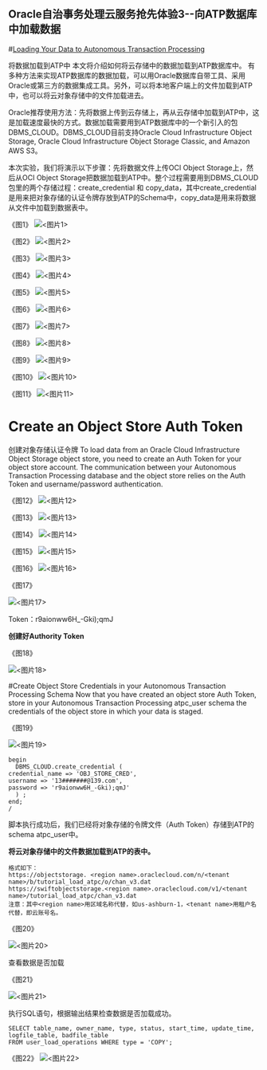 ## Oracle自治事务处理云服务抢先体验3--向ATP数据库中加载数据


#[Loading Your Data to Autonomous Transaction Processing](http://www.oracle.com/webfolder/technetwork/tutorials/obe/cloud/atp/OBE_Loading%20Your%20Data%20Into%20Autonomous%20Transaction%20Processing/loading_your_data_Into_autonomous_transaction_processing.html)  

将数据加载到ATP中
本文将介绍如何将云存储中的数据加载到ATP数据库中。
有多种方法来实现ATP数据库的数据加载，可以用Oracle数据库自带工具、采用Oracle或第三方的数据集成工具。另外，可以将本地客户端上的文件加载到ATP中，也可以将云对象存储中的文件加载进去。

Oracle推荐使用方法：先将数据上传到云存储上，再从云存储中加载到ATP中，这是加载速度最快的方式。数据加载需要用到ATP数据库中的一个新引入的包DBMS_CLOUD。DBMS_CLOUD目前支持Oracle Cloud Infrastructure Object Storage, Oracle Cloud Infrastructure Object Storage Classic, and Amazon AWS S3。

本次实验，我们将演示以下步骤：先将数据文件上传OCI Object Storage上，然后从OCI Object Storage把数据加载到ATP中。整个过程需要用到DBMS_CLOUD包里的两个存储过程：create_credential 和 copy_data，其中create_credential是用来把对象存储的认证令牌存放到ATP的Schema中，copy_data是用来将数据从文件中加载到数据表中。

《图1》
![**<图片1>**](https://github.com/cloud-is-coming/oraclecloud/blob/master/atp-get-started/Loading/1.png)



《图2》
![**<图片2>**](https://github.com/cloud-is-coming/oraclecloud/blob/master/atp-get-started/Loading/2.png)



《图3》
![**<图片3>**](https://github.com/cloud-is-coming/oraclecloud/blob/master/atp-get-started/Loading/3.png)



《图4》
![**<图片4>**](https://github.com/cloud-is-coming/oraclecloud/blob/master/atp-get-started/Loading/4.png)


《图5》
![**<图片5>**](https://github.com/cloud-is-coming/oraclecloud/blob/master/atp-get-started/Loading/5.png)


《图6》
![**<图片6>**](https://github.com/cloud-is-coming/oraclecloud/blob/master/atp-get-started/Loading/6.png)




《图7》
![**<图片7>**](https://github.com/cloud-is-coming/oraclecloud/blob/master/atp-get-started/Loading/7.png)


《图8》
![**<图片8>**](https://github.com/cloud-is-coming/oraclecloud/blob/master/atp-get-started/Loading/8.png)


《图9》
![**<图片9>**](https://github.com/cloud-is-coming/oraclecloud/blob/master/atp-get-started/Loading/9.png)


《图10》
![**<图片10>**](https://github.com/cloud-is-coming/oraclecloud/blob/master/atp-get-started/Loading/10.png)




《图11》
![**<图片11>**](https://github.com/cloud-is-coming/oraclecloud/blob/master/atp-get-started/Loading/11.png)



# Create an Object Store Auth Token
创建对象存储认证令牌
To load data from an Oracle Cloud Infrastructure Object Storage object store, you need to create an Auth Token for your object store account. The communication between your Autonomous Transaction Processing database and the object store relies on the Auth Token and username/password authentication.


《图12》
![**<图片12>**](https://github.com/cloud-is-coming/oraclecloud/blob/master/atp-get-started/Loading/12.png)

《图13》
![**<图片13>**](https://github.com/cloud-is-coming/oraclecloud/blob/master/atp-get-started/Loading/13.png)

《图14》
![**<图片14>**](https://github.com/cloud-is-coming/oraclecloud/blob/master/atp-get-started/Loading/14.png)


《图15》
![**<图片15>**](https://github.com/cloud-is-coming/oraclecloud/blob/master/atp-get-started/Loading/15.png)

《图16》
![**<图片16>**](https://github.com/cloud-is-coming/oraclecloud/blob/master/atp-get-started/Loading/16.png)

《图17》

![**<图片17>**](https://github.com/cloud-is-coming/oraclecloud/blob/master/atp-get-started/Loading/17.png)






Token：r9aionww6H_-Gki);qmJ


**创建好Authority Token**

《图18》

![**<图片18>**](https://github.com/cloud-is-coming/oraclecloud/blob/master/atp-get-started/Loading/18.png)






#Create Object Store Credentials in your Autonomous Transaction Processing Schema
Now that you have created an object store Auth Token, store in your Autonomous Transaction Processing atpc_user schema the credentials of the object store in which your data is staged.

《图19》

![**<图片19>**](https://github.com/cloud-is-coming/oraclecloud/blob/master/atp-get-started/Loading/19.png)




	begin
	  DBMS_CLOUD.create_credential (
	credential_name => 'OBJ_STORE_CRED',
	username => '13#######@139.com',
	password => 'r9aionww6H_-Gki);qmJ'
	  ) ;
	end;
	/




脚本执行成功后，我们已经将对象存储的令牌文件（Auth Token）存储到ATP的schema atpc_user中。


**将云对象存储中的文件数据加载到ATP的表中。**





	格式如下：
	https://objectstorage. <region name>.oraclecloud.com/n/<tenant name>/b/tutorial_load_atpc/o/chan_v3.dat
	https://swiftobjectstorage.<region name>.oraclecloud.com/v1/<tenant name>/tutorial_load_atpc/chan_v3.dat
	注意：其中<region name>用区域名称代替，如us-ashburn-1，<tenant name>用租户名代替，即云账号名。



《图20》

![**<图片20>**](https://github.com/cloud-is-coming/oraclecloud/blob/master/atp-get-started/Loading/20.png)




查看数据是否加载

《图21》

![**<图片21>**](https://github.com/cloud-is-coming/oraclecloud/blob/master/atp-get-started/Loading/21.png)





执行SQL语句，根据输出结果检查数据是否加载成功。


	SELECT table_name, owner_name, type, status, start_time, update_time, 
	logfile_table, badfile_table 
	FROM user_load_operations WHERE type = 'COPY';
	

《图22》
![**<图片22>**](https://github.com/cloud-is-coming/oraclecloud/blob/master/atp-get-started/Loading/22.png)









